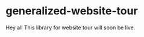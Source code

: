 generalized-website-tour
========================
Hey all
This library for website tour will soon be live.
